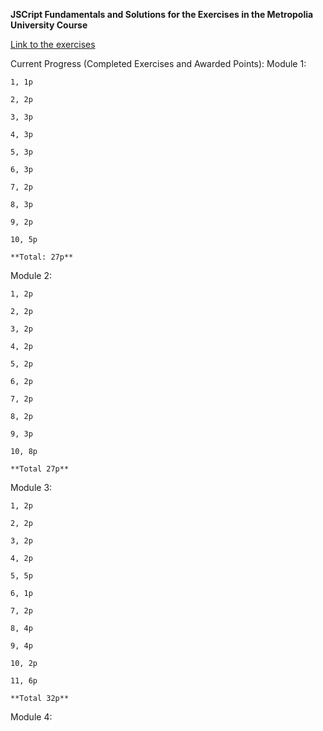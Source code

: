 **JSCript Fundamentals and Solutions for the Exercises in the Metropolia University Course**

[Link to the exercises](https://github.com/ilkkamtk/JavaScript-english/blob/main/assignments.md)

Current Progress (Completed Exercises and Awarded Points):
  Module 1:
  
    1, 1p

    2, 2p
    
    3, 3p
    
    4, 3p
    
    5, 3p
    
    6, 3p
    
    7, 2p
    
    8, 3p
    
    9, 2p
    
    10, 5p

    **Total: 27p**

  Module 2:

    1, 2p

    2, 2p
    
    3, 2p
    
    4, 2p
    
    5, 2p
    
    6, 2p
    
    7, 2p
    
    8, 2p
    
    9, 3p
    
    10, 8p
    
    **Total 27p**

  Module 3:

    1, 2p

    2, 2p
    
    3, 2p
    
    4, 2p
    
    5, 5p
    
    6, 1p
    
    7, 2p
    
    8, 4p
    
    9, 4p
    
    10, 2p
    
    11, 6p
    
    **Total 32p**

  Module 4:
  
  

